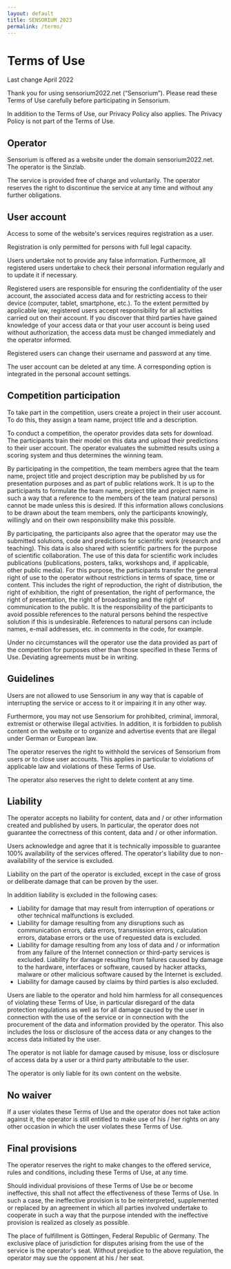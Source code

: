 ```yaml
---
layout: default
title: SENSORIUM 2023
permalink: /terms/
---
```


# Terms of Use

Last change April 2022

Thank you for using sensorium2022.net (“Sensorium”). Please read these Terms of Use carefully before participating in Sensorium.

In addition to the Terms of Use, our Privacy Policy also applies. The Privacy Policy is not part of the Terms of Use.

## Operator

Sensorium is offered as a website under the domain sensorium2022.net. The operator is the Sinzlab.

The service is provided free of charge and voluntarily. The operator reserves the right to discontinue the service at any time and without any further obligations.

## User account

Access to some of the website's services requires registration as a user.

Registration is only permitted for persons with full legal capacity.

Users undertake not to provide any false information. Furthermore, all registered users undertake to check their personal information regularly and to update it if necessary.

Registered users are responsible for ensuring the confidentiality of the user account, the associated access data and for restricting access to their device (computer, tablet, smartphone, etc.). To the extent permitted by applicable law, registered users accept responsibility for all activities carried out on their account. If you discover that third parties have gained knowledge of your access data or that your user account is being used without authorization, the access data must be changed immediately and the operator informed.

Registered users can change their username and password at any time.

The user account can be deleted at any time. A corresponding option is integrated in the personal account settings.

## Competition participation

To take part in the competition, users create a project in their user account. To do this, they assign a team name, project title and a description.

To conduct a competition, the operator provides data sets for download. The participants train their model on this data and upload their predictions to their user account. The operator evaluates the submitted results using a scoring system and thus determines the winning team.

By participating in the competition, the team members agree that the team name, project title and project description may be published by us for presentation purposes and as part of public relations work. It is up to the participants to formulate the team name, project title and project name in such a way that a reference to the members of the team (natural persons) cannot be made unless this is desired. If this information allows conclusions to be drawn about the team members, only the participants knowingly, willingly and on their own responsibility make this possible.

By participating, the participants also agree that the operator may use the submitted solutions, code and predictions for scientific work (research and teaching). This data is also shared with scientific partners for the purpose of scientific collaboration. The use of this data for scientific work includes publications (publications, posters, talks, workshops and, if applicable, other public media). For this purpose, the participants transfer the general right of use to the operator without restrictions in terms of space, time or content. This includes the right of reproduction, the right of distribution, the right of exhibition, the right of presentation, the right of performance, the right of presentation, the right of broadcasting and the right of communication to the public. It is the responsibility of the participants to avoid possible references to the natural persons behind the respective solution if this is undesirable. References to natural persons can include names, e-mail addresses, etc. in comments in the code, for example.

Under no circumstances will the operator use the data provided as part of the competition for purposes other than those specified in these Terms of Use. Deviating agreements must be in writing.

## Guidelines

Users are not allowed to use Sensorium in any way that is capable of interrupting the service or access to it or impairing it in any other way.

Furthermore, you may not use Sensorium for prohibited, criminal, immoral, extremist or otherwise illegal activities. In addition, it is forbidden to publish content on the website or to organize and advertise events that are illegal under German or European law.

The operator reserves the right to withhold the services of Sensorium from users or to close user accounts. This applies in particular to violations of applicable law and violations of these Terms of Use.

The operator also reserves the right to delete content at any time.

## Liability

The operator accepts no liability for content, data and / or other information created and published by users. In particular, the operator does not guarantee the correctness of this content, data and / or other information.

Users acknowledge and agree that it is technically impossible to guarantee 100% availability of the services offered. The operator's liability due to non-availability of the service is excluded.

Liability on the part of the operator is excluded, except in the case of gross or deliberate damage that can be proven by the user.

In addition liability is excluded in the following cases:

* Liability for damage that may result from interruption of operations or other technical malfunctions is excluded.
* Liability for damage resulting from any disruptions such as communication errors, data errors, transmission errors, calculation errors, database errors or the use of requested data is excluded.
* Liability for damage resulting from any loss of data and / or information from any failure of the Internet connection or third-party services is excluded.
Liability for damage resulting from failures caused by damage to the hardware, interfaces or software, caused by hacker attacks, malware or other malicious software caused by the Internet is excluded.
* Liability for damage caused by claims by third parties is also excluded.

Users are liable to the operator and hold him harmless for all consequences of violating these Terms of Use, in particular disregard of the data protection regulations as well as for all damage caused by the user in connection with the use of the service or in connection with the procurement of the data and information provided by the operator. This also includes the loss or disclosure of the access data or any changes to the access data initiated by the user.

The operator is not liable for damage caused by misuse, loss or disclosure of access data by a user or a third party attributable to the user.

The operator is only liable for its own content on the website.

## No waiver

If a user violates these Terms of Use and the operator does not take action against it, the operator is still entitled to make use of his / her rights on any other occasion in which the user violates these Terms of Use.

## Final provisions

The operator reserves the right to make changes to the offered service, rules and conditions, including these Terms of Use, at any time.

Should individual provisions of these Terms of Use be or become ineffective, this shall not affect the effectiveness of these Terms of Use. In such a case, the ineffective provision is to be reinterpreted, supplemented or replaced by an agreement in which all parties involved undertake to cooperate in such a way that the purpose intended with the ineffective provision is realized as closely as possible.

The place of fulfillment is Göttingen, Federal Republic of Germany. The exclusive place of jurisdiction for disputes arising from the use of the service is the operator's seat. Without prejudice to the above regulation, the operator may sue the opponent at his / her seat.